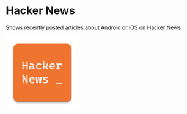 # Hacker News
Shows recently posted articles about Android or iOS on Hacker News

![](./app/src/main/res/mipmap-xxxhdpi/ic_launcher.png)
